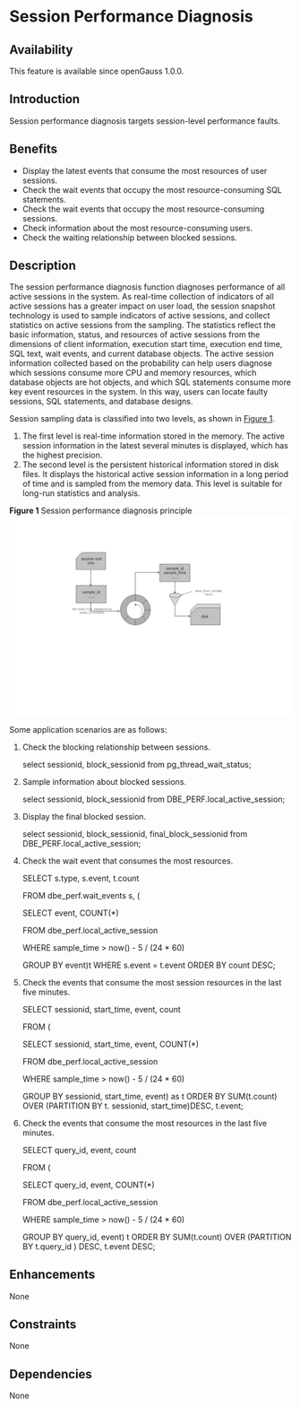 # Session Performance Diagnosis<a name="EN-US_TOPIC_0000001088406684"></a>

## Availability<a name="section5314201001"></a>

This feature is available since openGauss 1.0.0.

## Introduction<a name="section1982512281105"></a>

Session performance diagnosis targets session-level performance faults.

## Benefits<a name="section103250353016"></a>

-   Display the latest events that consume the most resources of user sessions.
-   Check the wait events that occupy the most resource-consuming SQL statements.
-   Check the wait events that occupy the most resource-consuming sessions.
-   Check information about the most resource-consuming users.
-   Check the waiting relationship between blocked sessions.

## Description<a name="section518134519015"></a>

The session performance diagnosis function diagnoses performance of all active sessions in the system. As real-time collection of indicators of all active sessions has a greater impact on user load, the session snapshot technology is used to sample indicators of active sessions, and collect statistics on active sessions from the sampling. The statistics reflect the basic information, status, and resources of active sessions from the dimensions of client information, execution start time, execution end time, SQL text, wait events, and current database objects. The active session information collected based on the probability can help users diagnose which sessions consume more CPU and memory resources, which database objects are hot objects, and which SQL statements consume more key event resources in the system. In this way, users can locate faulty sessions, SQL statements, and database designs.

Session sampling data is classified into two levels, as shown in  [Figure 1](#fig197862247217).

1.  The first level is real-time information stored in the memory. The active session information in the latest several minutes is displayed, which has the highest precision.
2.  The second level is the persistent historical information stored in disk files. It displays the historical active session information in a long period of time and is sampled from the memory data. This level is suitable for long-run statistics and analysis.

**Figure  1**  Session performance diagnosis principle<a name="fig197862247217"></a>  
![](figures/session-performance-diagnosis-principle.png "session-performance-diagnosis-principle")

Some application scenarios are as follows:

1.  Check the blocking relationship between sessions.

    select sessionid, block\_sessionid from pg\_thread\_wait\_status;

2.  Sample information about blocked sessions.

    select sessionid, block\_sessionid from DBE\_PERF.local\_active\_session;

3.  Display the final blocked session.

    select sessionid, block\_sessionid, final\_block\_sessionid from DBE\_PERF.local\_active\_session;

4.  Check the wait event that consumes the most resources.

    SELECT s.type, s.event, t.count

    FROM dbe\_perf.wait\_events s, \(

    SELECT event, COUNT\(\*\)

    FROM dbe\_perf.local\_active\_session

    WHERE sample\_time \> now\(\) - 5 / \(24 \* 60\)

    GROUP BY event\)t WHERE s.event = t.event ORDER BY count DESC;

5.  Check the events that consume the most session resources in the last five minutes.

    SELECT sessionid, start\_time, event, count

    FROM \(

    SELECT sessionid, start\_time, event, COUNT\(\*\)

    FROM dbe\_perf.local\_active\_session

    WHERE sample\_time \> now\(\) - 5 / \(24 \* 60\)

    GROUP BY sessionid, start\_time, event\) as t ORDER BY SUM\(t.count\) OVER \(PARTITION BY t. sessionid, start\_time\)DESC, t.event;

6.  Check the events that consume the most resources in the last five minutes.

    SELECT query\_id, event, count

    FROM \(

    SELECT query\_id, event, COUNT\(\*\)

    FROM dbe\_perf.local\_active\_session

    WHERE sample\_time \> now\(\) - 5 / \(24 \* 60\)

    GROUP BY query\_id, event\) t ORDER BY SUM\(t.count\) OVER \(PARTITION BY t.query\_id \) DESC, t.event DESC;


## Enhancements<a name="section35315526014"></a>

None

## Constraints<a name="section1956417145819"></a>

None

## Dependencies<a name="section15876411599"></a>

None

